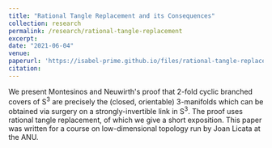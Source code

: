 ```yaml
---
title: "Rational Tangle Replacement and its Consequences"
collection: research
permalink: /research/rational-tangle-replacement
excerpt: 
date: "2021-06-04"
venue:
paperurl: 'https://isabel-prime.github.io/files/rational-tangle-replacement.pdf'
citation: 
---
```


We present Montesinos and Neuwirth's proof that 2-fold cyclic branched covers of S<sup>3</sup> are precisely the (closed, orientable) 3-manifolds which can be obtained via surgery on a strongly-invertible link in S<sup>3</sup>. The proof uses rational tangle replacement, of which we give a short exposition. This paper was written for a course on low-dimensional topology run by Joan Licata at the ANU.
